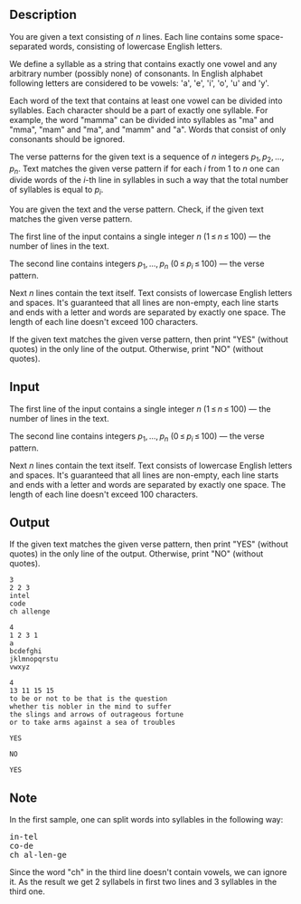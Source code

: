 ## Description

<div><p>You are given a text consisting of <span class="tex-span"><i>n</i></span> lines. Each line contains some space-separated words, consisting of lowercase English letters.</p><p>We define a syllable as a string that contains exactly one vowel and any arbitrary number (possibly none) of consonants. In English alphabet following letters are considered to be vowels: '<span class="tex-font-style-tt">a</span>', '<span class="tex-font-style-tt">e</span>', '<span class="tex-font-style-tt">i</span>', '<span class="tex-font-style-tt">o</span>', '<span class="tex-font-style-tt">u</span>' and '<span class="tex-font-style-tt">y</span>'.</p><p>Each word of the text that contains at least one vowel can be divided into syllables. Each character should be a part of exactly one syllable. For example, the word "<span class="tex-font-style-tt">mamma</span>" can be divided into syllables as "<span class="tex-font-style-tt">ma</span>" and "<span class="tex-font-style-tt">mma</span>", "<span class="tex-font-style-tt">mam</span>" and "<span class="tex-font-style-tt">ma</span>", and "<span class="tex-font-style-tt">mamm</span>" and "<span class="tex-font-style-tt">a</span>". Words that consist of only consonants should be ignored.</p><p>The verse patterns for the given text is a sequence of <span class="tex-span"><i>n</i></span> integers <span class="tex-span"><i>p</i><sub class="lower-index">1</sub>, <i>p</i><sub class="lower-index">2</sub>, ..., <i>p</i><sub class="lower-index"><i>n</i></sub></span>. Text matches the given verse pattern if for each <span class="tex-span"><i>i</i></span> from <span class="tex-span">1</span> to <span class="tex-span"><i>n</i></span> one can divide words of the <span class="tex-span"><i>i</i></span>-th line in syllables in such a way that the total number of syllables is equal to <span class="tex-span"><i>p</i><sub class="lower-index"><i>i</i></sub></span>.</p><p>You are given the text and the verse pattern. Check, if the given text matches the given verse pattern.</p></div><div class="input-specification"><p>The first line of the input contains a single integer <span class="tex-span"><i>n</i></span> (<span class="tex-span">1 ≤ <i>n</i> ≤ 100</span>)&nbsp;— the number of lines in the text.</p><p>The second line contains integers <span class="tex-span"><i>p</i><sub class="lower-index">1</sub>, ..., <i>p</i><sub class="lower-index"><i>n</i></sub></span> (<span class="tex-span">0 ≤ <i>p</i><sub class="lower-index"><i>i</i></sub> ≤ 100</span>)&nbsp;— the verse pattern.</p><p>Next <span class="tex-span"><i>n</i></span> lines contain the text itself. Text consists of lowercase English letters and spaces. It's guaranteed that all lines are non-empty, each line starts and ends with a letter and words are separated by exactly one space. The length of each line doesn't exceed <span class="tex-span">100</span> characters.</p></div><div class="output-specification"><p>If the given text matches the given verse pattern, then print "<span class="tex-font-style-tt">YES</span>" (without quotes) in the only line of the output. Otherwise, print "<span class="tex-font-style-tt">NO</span>" (without quotes).</p></div>

## Input

<p>The first line of the input contains a single integer <span class="tex-span"><i>n</i></span> (<span class="tex-span">1 ≤ <i>n</i> ≤ 100</span>)&nbsp;— the number of lines in the text.</p><p>The second line contains integers <span class="tex-span"><i>p</i><sub class="lower-index">1</sub>, ..., <i>p</i><sub class="lower-index"><i>n</i></sub></span> (<span class="tex-span">0 ≤ <i>p</i><sub class="lower-index"><i>i</i></sub> ≤ 100</span>)&nbsp;— the verse pattern.</p><p>Next <span class="tex-span"><i>n</i></span> lines contain the text itself. Text consists of lowercase English letters and spaces. It's guaranteed that all lines are non-empty, each line starts and ends with a letter and words are separated by exactly one space. The length of each line doesn't exceed <span class="tex-span">100</span> characters.</p>

## Output

<p>If the given text matches the given verse pattern, then print "<span class="tex-font-style-tt">YES</span>" (without quotes) in the only line of the output. Otherwise, print "<span class="tex-font-style-tt">NO</span>" (without quotes).</p>





```input1
3
2 2 3
intel
code
ch allenge

```




```input2
4
1 2 3 1
a
bcdefghi
jklmnopqrstu
vwxyz

```




```input3
4
13 11 15 15
to be or not to be that is the question
whether tis nobler in the mind to suffer
the slings and arrows of outrageous fortune
or to take arms against a sea of troubles

```




```output1
YES

```




```output2
NO

```




```output3
YES

```



## Note

<p>In the first sample, one can split words into syllables in the following way: </p><pre class="verbatim">in-tel<br>co-de<br>ch al-len-ge<br></pre><p>Since the word "<span class="tex-font-style-tt">ch</span>" in the third line doesn't contain vowels, we can ignore it. As the result we get <span class="tex-span">2</span> syllabels in first two lines and <span class="tex-span">3</span> syllables in the third one.</p>
